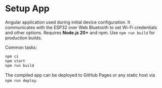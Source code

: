 # Setup App

Angular application used during initial device configuration. It communicates with the ESP32 over Web Bluetooth to set Wi-Fi credentials and other options.
Requires **Node.js 20+** and npm. Use `npm run build` for production builds.

Common tasks:

```bash
npm ci
npm start
npm run build
```

The compiled app can be deployed to GitHub Pages or any static host via `npm run deploy`.

